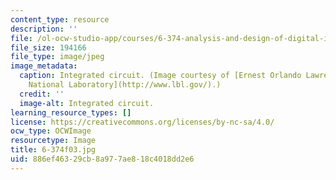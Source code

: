 ```yaml
---
content_type: resource
description: ''
file: /ol-ocw-studio-app/courses/6-374-analysis-and-design-of-digital-integrated-circuits-fall-2003/886ef46329cb8a977ae818c4018dd2e6_6-374f03.jpg
file_size: 194166
file_type: image/jpeg
image_metadata:
  caption: Integrated circuit. (Image courtesy of [Ernest Orlando Lawrence Berkeley
    National Laboratory](http://www.lbl.gov/).)
  credit: ''
  image-alt: Integrated circuit.
learning_resource_types: []
license: https://creativecommons.org/licenses/by-nc-sa/4.0/
ocw_type: OCWImage
resourcetype: Image
title: 6-374f03.jpg
uid: 886ef463-29cb-8a97-7ae8-18c4018dd2e6
---
```

